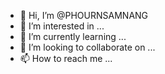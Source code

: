 - 👋 Hi, I’m @PHOURNSAMNANG
- 👀 I’m interested in ...
- 🌱 I’m currently learning ...
- 💞️ I’m looking to collaborate on ...
- 📫 How to reach me ...

<!---
PHOURNSAMNANG/PHOURNSAMNANG is a ✨ special ✨ repository because its `README.md` (this file) appears on your GitHub profile.
You can click the Preview link to take a look at your changes.
--->
